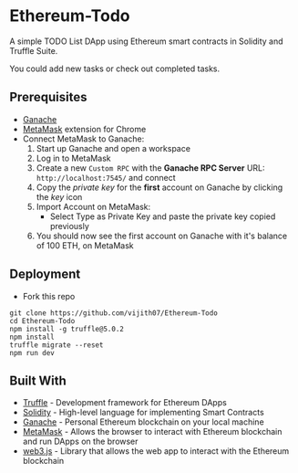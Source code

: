 # Ethereum-Todo

A simple TODO List DApp using Ethereum smart contracts in Solidity and Truffle Suite.

You could add new tasks or check out completed tasks.

## Prerequisites

* [Ganache](https://www.trufflesuite.com/ganache)
* [MetaMask](https://chrome.google.com/webstore/detail/metamask/nkbihfbeogaeaoehlefnkodbefgpgknn) extension for Chrome
* Connect MetaMask to Ganache:
    1. Start up Ganache and open a workspace
    2. Log in to MetaMask
    3. Create a new `Custom RPC` with the **Ganache RPC Server** URL: `http://localhost:7545/` and connect
    4. Copy the _private key_ for the **first** account on Ganache by clicking the _key_ icon
    5. Import Account on MetaMask:
        * Select Type as Private Key and paste the private key copied previously
    6. You should now see the first account on Ganache with it's balance of 100 ETH, on MetaMask

## Deployment
* Fork this repo
```
git clone https://github.com/vijith07/Ethereum-Todo
cd Ethereum-Todo
npm install -g truffle@5.0.2
npm install
truffle migrate --reset
npm run dev
```

## Built With

* [Truffle](https://www.trufflesuite.com/truffle) - Development framework for Ethereum DApps
* [Solidity](https://solidity.readthedocs.io/en/v0.5.3/) - High-level language for implementing Smart Contracts
* [Ganache](https://www.trufflesuite.com/ganache) - Personal Ethereum blockchain on your local machine
* [MetaMask](https://metamask.io/) - Allows the browser to interact with Ethereum blockchain and run DApps on the browser
* [web3.js](https://web3js.readthedocs.io/en/1.0/) - Library that allows the web app to interact with the Ethereum blockchain
